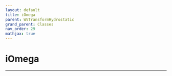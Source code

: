 ```yaml
---
layout: default
title: iOmega
parent: WVTransformHydrostatic
grand_parent: Classes
nav_order: 29
mathjax: true
---
```


#  iOmega




---

